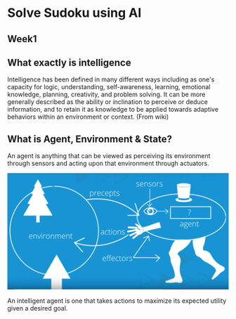 Solve Sudoku using AI
===================


Week1
----------

What exactly is intelligence
-------------
Intelligence has been defined in many different ways including as one's capacity for logic, understanding, self-awareness, learning, emotional knowledge, planning, creativity, and problem solving. It can be more generally described as the ability or inclination to perceive or deduce information, and to retain it as knowledge to be applied towards adaptive behaviors within an environment or context. (From wiki)

What is Agent, Environment & State?
--------------
An agent is anything that can be viewed as perceiving its environment through sensors and acting upon that environment through actuators.

![env-agent-state](https://github.com/nik-hil/AIND-Sudoku/blob/master/docs/images/env.jpeg "Logo Title Text 1")

An intelligent agent is one that takes actions to maximize its expected utility given a desired goal.


